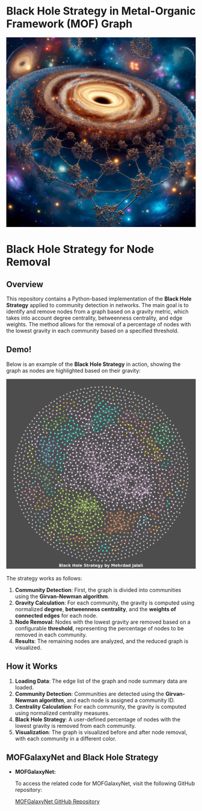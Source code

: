 # Black Hole Strategy in Metal-Organic Framework (MOF) Graph

<p align="center">
    <img src="BH.jpg" alt="Black Hole Strategy in Metal-Organic Framework (MOF) Graph based on MOFGalaxyNet" width="600">
</p>


# Black Hole Strategy for Node Removal

## Overview
This repository contains a Python-based implementation of the **Black Hole Strategy** applied to community detection in networks. The main goal is to identify and remove nodes from a graph based on a gravity metric, which takes into account degree centrality, betweenness centrality, and edge weights. The method allows for the removal of a percentage of nodes with the lowest gravity in each community based on a specified threshold.

## Demo!
Below is an example of the **Black Hole Strategy** in action, showing the graph as nodes are highlighted based on their gravity:


<p align="center">
    <img src="Animated_BH_txt_shorter.gif" alt="Black Hole Strategy in Metal-Organic Framework (MOF) Graph based on MOFGalaxyNet" width="600">
</p>


The strategy works as follows:

1. **Community Detection**: First, the graph is divided into communities using the **Girvan-Newman algorithm**.
2. **Gravity Calculation**: For each community, the gravity is computed using normalized **degree**, **betweenness centrality**, and the **weights of connected edges** for each node.
3. **Node Removal**: Nodes with the lowest gravity are removed based on a configurable **threshold**, representing the percentage of nodes to be removed in each community.
4. **Results**: The remaining nodes are analyzed, and the reduced graph is visualized.

## How it Works

1. **Loading Data**: The edge list of the graph and node summary data are loaded.
2. **Community Detection**: Communities are detected using the **Girvan-Newman algorithm**, and each node is assigned a community ID.
3. **Centrality Calculation**: For each community, the gravity is computed using normalized centrality measures.
4. **Black Hole Strategy**: A user-defined percentage of nodes with the lowest gravity is removed from each community.
5. **Visualization**: The graph is visualized before and after node removal, with each community in a different color.


## MOFGalaxyNet and Black Hole Strategy
- **MOFGalaxyNet:**
    <p>To access the related code for MOFGalaxyNet, visit the following GitHub repository:</p>
    <a href="https://github.com/MehrdadJalali-KIT/MOFGalaxyNet">MOFGalaxyNet GitHub Repository</a>



